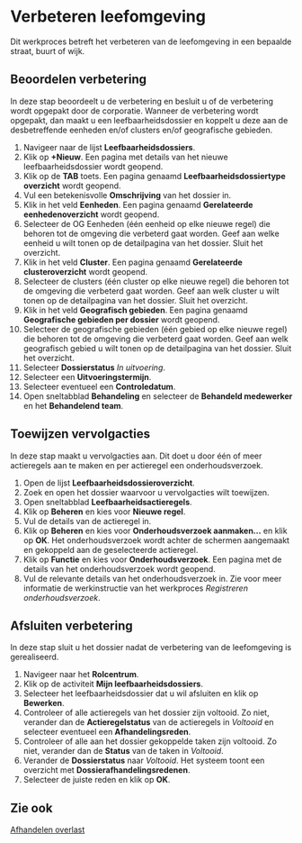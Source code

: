 # Verbeteren leefomgeving

Dit werkproces betreft het verbeteren van de leefomgeving in een bepaalde straat, buurt of wijk. 

## Beoordelen verbetering 

In deze stap beoordeelt u de verbetering en besluit u of de verbetering wordt opgepakt door de corporatie. Wanneer de verbetering wordt opgepakt, dan maakt u een leefbaarheidsdossier en koppelt u deze aan de desbetreffende eenheden en/of clusters en/of geografische gebieden. 

1. Navigeer naar de lijst **Leefbaarheidsdossiers**. 
2. Klik op **+Nieuw**. Een pagina met details van het nieuwe leefbaarheidsdossier wordt geopend. 
3. Klik op de **TAB** toets. Een pagina genaamd **Leefbaarheidsdossiertype overzicht** wordt geopend. 
4. Vul een betekenisvolle **Omschrijving** van het dossier in. 
5. Klik in het veld **Eenheden**. Een pagina genaamd **Gerelateerde eenhedenoverzicht** wordt geopend. 
6. Selecteer de OG Eenheden (één eenheid op elke nieuwe regel) die behoren tot de omgeving die verbeterd gaat worden. Geef aan welke eenheid u wilt tonen op de detailpagina van het dossier. Sluit het overzicht. 
7. Klik in het veld **Cluster**. Een pagina genaamd **Gerelateerde clusteroverzicht** wordt geopend. 
8. Selecteer de clusters (één cluster op elke nieuwe regel) die behoren tot de omgeving die verbeterd gaat worden. Geef aan welk cluster u wilt tonen op de detailpagina van het dossier. Sluit het overzicht. 
9. Klik in het veld **Geografisch gebieden**. Een pagina genaamd **Geografische gebieden per dossier** wordt geopend. 
10. Selecteer de geografische gebieden (één gebied op elke nieuwe regel) die behoren tot de omgeving die verbeterd gaat worden. Geef aan welk geografisch gebied u wilt tonen op de detailpagina van het dossier. Sluit het overzicht. 
11. Selecteer **Dossierstatus** *In uitvoering*. 
12.  Selecteer een **Uitvoeringstermijn**. 
13. Selecteer eventueel een **Controledatum**.  
14. Open sneltabblad **Behandeling** en selecteer de **Behandeld medewerker** en het **Behandelend team**. 


## Toewijzen vervolgacties 
In deze stap maakt u vervolgacties aan. Dit doet u door één of meer actieregels aan te maken en per actieregel een onderhoudsverzoek. 

1. Open de lijst **Leefbaarheidsdossieroverzicht**. 
2. Zoek en open het dossier waarvoor u vervolgacties wilt toewijzen. 
3. Open sneltabblad **Leefbaarheidsactieregels**. 
4. Klik op **Beheren** en kies voor **Nieuwe regel**. 
5. Vul de details van de actieregel in. 
6. Klik op **Beheren** en kies voor **Onderhoudsverzoek aanmaken...** en klik op **OK**.  Het onderhoudsverzoek wordt achter de schermen aangemaakt en gekoppeld aan de geselecteerde actieregel. 
7. Klik op **Functie** en kies voor **Onderhoudsverzoek**. Een pagina met de details van het onderhoudsverzoek wordt geopend. 
8. Vul de relevante details van het onderhoudsverzoek in. Zie voor meer informatie de werkinstructie van het werkproces *Registreren onderhoudsverzoek*. 


## Afsluiten verbetering
In deze stap sluit u het dossier nadat de verbetering van de leefomgeving is gerealiseerd. 

1. Navigeer naar het **Rolcentrum**. 
2. Klik op de activiteit **Mijn leefbaarheidsdossiers**. 
3. Selecteer het leefbaarheidsdossier dat u wil afsluiten en klik op **Bewerken**. 
4. Controleer of alle actieregels van het dossier zijn voltooid. Zo niet, verander dan de **Actieregelstatus** van de actieregels in *Voltooid* en selecteer eventueel een **Afhandelingsreden**.  
5. Controleer of alle aan het dossier gekoppelde taken zijn voltooid.  Zo niet, verander dan de **Status** van de taken in *Voltooid*. 
6. Verander de **Dossierstatus** naar *Voltooid*. Het systeem toont een overzicht met **Dossierafhandelingsredenen**. 
7. Selecteer de juiste reden en klik op **OK**. 


## Zie ook

[Afhandelen overlast](../afhandelen-overlast/)  

